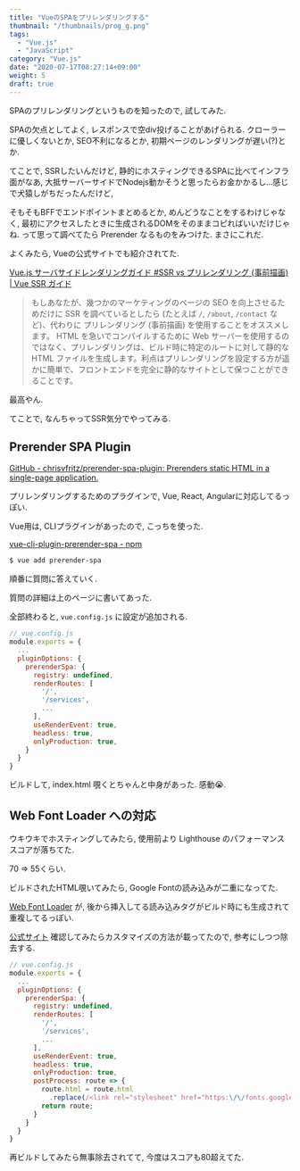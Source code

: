 ```yaml
---
title: "VueのSPAをプリレンダリングする"
thumbnail: "/thumbnails/prog_g.png"
tags:
  - "Vue.js"
  - "JavaScript"
category: "Vue.js"
date: "2020-07-17T08:27:14+09:00"
weight: 5
draft: true
---
```


SPAのプリレンダリングというものを知ったので, 試してみた.

SPAの欠点としてよく, レスポンスで空div投げることがあげられる. クローラーに優しくないとか, SEO不利になるとか, 初期ページのレンダリングが遅い(?)とか.

てことで, SSRしたいんだけど, 静的にホスティングできるSPAに比べてインフラ面がなあ, 大抵サーバーサイドでNodejs動かそうと思ったらお金かかるし...感じで犬猿しがちだったんだけど,

そもそもBFFでエンドポイントまとめるとか, めんどうなことをするわけじゃなく, 最初にアクセスしたときに生成されるDOMをそのままコピればいいだけじゃね. って思って調べてたら Prerender なるものをみつけた. まさにこれだ.

よくみたら, Vueの公式サイトでも紹介されてた.

[Vue.js サーバサイドレンダリングガイド #SSR vs プリレンダリング (事前描画) \| Vue SSR ガイド](https://ssr.vuejs.org/ja/#ssr-vs-%E3%83%97%E3%83%AA%E3%83%AC%E3%83%B3%E3%83%80%E3%83%AA%E3%83%B3%E3%82%B0-%E4%BA%8B%E5%89%8D%E6%8F%8F%E7%94%BB)

> もしあなたが、幾つかのマーケティングのページの SEO を向上させるためだけに SSR を調べているとしたら (たとえば `/`, `/about`, `/contact` など)、代わりに プリレンダリング (事前描画) を使用することをオススメします。 HTML を急いでコンパイルするために Web サーバーを使用するのではなく、プリレンダリングは、ビルド時に特定のルートに対して静的な HTML ファイルを生成します。利点はプリレンダリングを設定する方が遥かに簡単で、フロントエンドを完全に静的なサイトとして保つことができることです。

最高やん.

てことで, なんちゃってSSR気分でやってみる.

## Prerender SPA Plugin

[GitHub - chrisvfritz/prerender-spa-plugin: Prerenders static HTML in a single-page application.](https://github.com/chrisvfritz/prerender-spa-plugin)

プリレンダリングするためのプラグインで, Vue, React, Angularに対応してるっぽい.

Vue用は, CLIプラグインがあったので, こっちを使った.

[vue-cli-plugin-prerender-spa - npm](https://www.npmjs.com/package/vue-cli-plugin-prerender-spa)

``` bash
$ vue add prerender-spa
```

順番に質問に答えていく.

質問の詳細は上のページに書いてあった.

全部終わると, `vue.config.js` に設定が追加される.

``` javascript
// vue.config.js
module.exports = {
  ...
  pluginOptions: {
    prerenderSpa: {
      registry: undefined,
      renderRoutes: [
        '/',
        '/services',
        ...
      ],
      useRenderEvent: true,
      headless: true,
      onlyProduction: true,
    }
  }
}
```

ビルドして, index.html 覗くとちゃんと中身があった. 感動😭.

## Web Font Loader への対応

ウキウキでホスティングしてみたら, 使用前より Lighthouse のパフォーマンススコアが落ちてた.

70 => 55くらい.

ビルドされたHTML覗いてみたら, Google Fontの読み込みが二重になってた.

[Web Font Loader](https://github.com/typekit/webfontloader) が, 後から挿入してる読み込みタグがビルド時にも生成されて重複してるっぽい.

[公式サイト](https://www.npmjs.com/package/vue-cli-plugin-prerender-spa) 確認してみたらカスタマイズの方法が載ってたので, 参考にしつつ除去する.

``` javascript
// vue.config.js
module.exports = {
  ...
  pluginOptions: {
    prerenderSpa: {
      registry: undefined,
      renderRoutes: [
        '/',
        '/services',
        ...
      ],
      useRenderEvent: true,
      headless: true,
      onlyProduction: true,
      postProcess: route => {
        route.html = route.html
          .replace(/<link rel="stylesheet" href="https:\/\/fonts.googleapis.com(.*?)>/g, '');
        return route;
      }
    }
  }
}
```

再ビルドしてみたら無事除去されてて, 今度はスコアも80超えてた.
